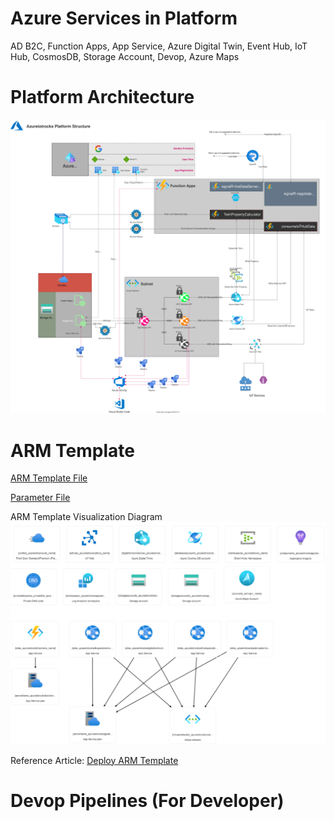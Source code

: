 # Azure Services in Platform 
AD B2C, Function Apps, App Service, Azure Digital Twin, Event Hub, IoT Hub, CosmosDB, Storage Account, Devop, Azure Maps

# Platform Architecture
![Platform Architecture](/designFiles/architeture.drawio.svg)

# ARM Template

[ARM Template File](template.json)

[Parameter File](parameters.json)

ARM Template Visualization Diagram
![ARM Visualization](/DocumentsImages/ARM_visualization.png)

Reference Article: [Deploy ARM Template](https://docs.microsoft.com/en-us/azure/azure-resource-manager/templates/quickstart-create-templates-use-the-portal#edit-and-deploy-the-template)

# Devop Pipelines (For Developer)
